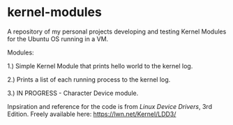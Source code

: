 # kernel-modules

A repository of my personal projects developing and testing Kernel Modules for the Ubuntu OS running in a VM.

Modules:

  1.) Simple Kernel Module that prints hello world to the kernel log.
  
  2.) Prints a list of each running process to the kernel log.
  
  3.) IN PROGRESS - Character Device module.
  

Inpsiration and reference for the code is from _Linux Device Drivers_, 3rd Edition. Freely available here: https://lwn.net/Kernel/LDD3/
